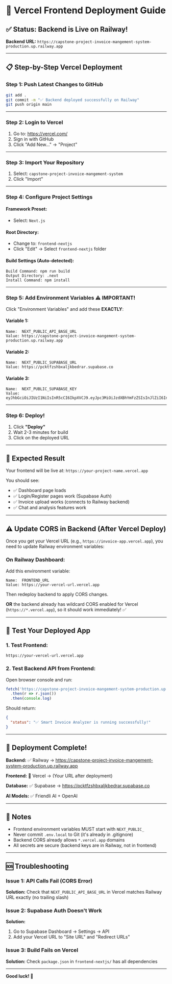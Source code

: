 # 🚀 Vercel Frontend Deployment Guide

## ✅ Status: Backend is Live on Railway!

**Backend URL:** `https://capstone-project-invoice-mangement-system-production.up.railway.app`

---

## 📋 Step-by-Step Vercel Deployment

### **Step 1: Push Latest Changes to GitHub**

```bash
git add .
git commit -m "✅ Backend deployed successfully on Railway"
git push origin main
```

---

### **Step 2: Login to Vercel**

1. Go to: https://vercel.com/
2. Sign in with GitHub
3. Click "Add New..." → "Project"

---

### **Step 3: Import Your Repository**

1. Select: `capstone-project-invoice-mangement-system`
2. Click "Import"

---

### **Step 4: Configure Project Settings**

#### **Framework Preset:**
- Select: `Next.js`

#### **Root Directory:**
- Change to: `frontend-nextjs`
- Click "Edit" → Select `frontend-nextjs` folder

#### **Build Settings (Auto-detected):**
```
Build Command: npm run build
Output Directory: .next
Install Command: npm install
```

---

### **Step 5: Add Environment Variables** ⚠️ **IMPORTANT!**

Click "Environment Variables" and add these **EXACTLY**:

#### **Variable 1:**
```
Name:  NEXT_PUBLIC_API_BASE_URL
Value: https://capstone-project-invoice-mangement-system-production.up.railway.app
```

#### **Variable 2:**
```
Name:  NEXT_PUBLIC_SUPABASE_URL
Value: https://pcktfzshbxaljkbedrar.supabase.co
```

#### **Variable 3:**
```
Name:  NEXT_PUBLIC_SUPABASE_KEY
Value: eyJhbGciOiJIUzI1NiIsInR5cCI6IkpXVCJ9.eyJpc3MiOiJzdXBhYmFzZSIsInJlZiI6InBja3RmenNoYnhhbGprYmVkcmFyIiwicm9sZSI6ImFub24iLCJpYXQiOjE3MzUxNTY5NzIsImV4cCI6MjA1MDczMjk3Mn0.vxTf4MqT8rShLIzKOSjj2XZHEP_8ohLGfZIXYhg1wtc
```

---

### **Step 6: Deploy!**

1. Click **"Deploy"**
2. Wait 2-3 minutes for build
3. Click on the deployed URL

---

## 🎯 Expected Result

Your frontend will be live at: `https://your-project-name.vercel.app`

You should see:
- ✅ Dashboard page loads
- ✅ Login/Register pages work (Supabase Auth)
- ✅ Invoice upload works (connects to Railway backend)
- ✅ Chat and analysis features work

---

## ⚠️ Update CORS in Backend (After Vercel Deploy)

Once you get your Vercel URL (e.g., `https://invoice-app.vercel.app`), you need to update Railway environment variables:

### **On Railway Dashboard:**

Add this environment variable:
```
Name:  FRONTEND_URL
Value: https://your-vercel-url.vercel.app
```

Then redeploy backend to apply CORS changes.

**OR** the backend already has wildcard CORS enabled for Vercel (`https://*.vercel.app`), so it should work immediately! ✅

---

## 🧪 Test Your Deployed App

### **1. Test Frontend:**
```
https://your-vercel-url.vercel.app
```

### **2. Test Backend API from Frontend:**
Open browser console and run:
```javascript
fetch('https://capstone-project-invoice-mangement-system-production.up.railway.app/')
  .then(r => r.json())
  .then(console.log)
```

Should return:
```json
{
  "status": "✅ Smart Invoice Analyzer is running successfully!"
}
```

---

## 🎉 Deployment Complete!

**Backend:** ✅ Railway → https://capstone-project-invoice-mangement-system-production.up.railway.app

**Frontend:** 🚀 Vercel → (Your URL after deployment)

**Database:** ✅ Supabase → https://pcktfzshbxaljkbedrar.supabase.co

**AI Models:** ✅ Friendli AI + OpenAI

---

## 📝 Notes

- Frontend environment variables MUST start with `NEXT_PUBLIC_`
- Never commit `.env.local` to Git (it's already in .gitignore)
- Backend CORS already allows `*.vercel.app` domains
- All secrets are secure (backend keys are in Railway, not in frontend)

---

## 🆘 Troubleshooting

### **Issue 1: API Calls Fail (CORS Error)**

**Solution:** Check that `NEXT_PUBLIC_API_BASE_URL` in Vercel matches Railway URL exactly (no trailing slash)

### **Issue 2: Supabase Auth Doesn't Work**

**Solution:** 
1. Go to Supabase Dashboard → Settings → API
2. Add your Vercel URL to "Site URL" and "Redirect URLs"

### **Issue 3: Build Fails on Vercel**

**Solution:** Check `package.json` in `frontend-nextjs/` has all dependencies

---

**Good luck! 🚀**

